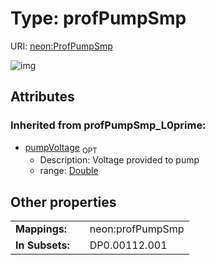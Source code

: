 
# Type: profPumpSmp




URI: [neon:ProfPumpSmp](https://data.neonscience.org/ProfPumpSmp)


![img](http://yuml.me/diagram/nofunky;dir:TB/class/)

## Attributes


### Inherited from profPumpSmp_L0prime:

 * [pumpVoltage](pumpVoltage.md)  <sub>OPT</sub>
    * Description: Voltage provided to pump
    * range: [Double](types/Double.md)

## Other properties

|  |  |  |
| --- | --- | --- |
| **Mappings:** | | neon:profPumpSmp |
| **In Subsets:** | | DP0.00112.001 |

